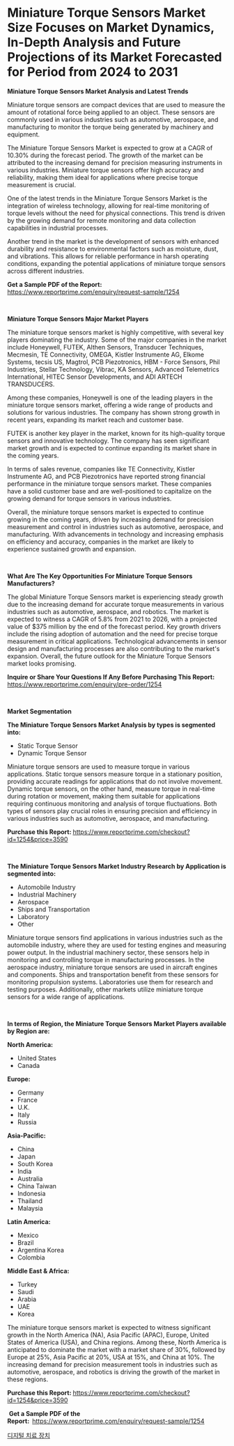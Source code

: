<p><h1>Miniature Torque Sensors Market Size Focuses on Market Dynamics, In-Depth Analysis and Future Projections of its Market Forecasted for Period from 2024 to 2031</h1></p><p><strong>Miniature Torque Sensors Market Analysis and Latest Trends</strong></p>
<p><p>Miniature torque sensors are compact devices that are used to measure the amount of rotational force being applied to an object. These sensors are commonly used in various industries such as automotive, aerospace, and manufacturing to monitor the torque being generated by machinery and equipment.</p><p>The Miniature Torque Sensors Market is expected to grow at a CAGR of 10.30% during the forecast period. The growth of the market can be attributed to the increasing demand for precision measuring instruments in various industries. Miniature torque sensors offer high accuracy and reliability, making them ideal for applications where precise torque measurement is crucial.</p><p>One of the latest trends in the Miniature Torque Sensors Market is the integration of wireless technology, allowing for real-time monitoring of torque levels without the need for physical connections. This trend is driven by the growing demand for remote monitoring and data collection capabilities in industrial processes.</p><p>Another trend in the market is the development of sensors with enhanced durability and resistance to environmental factors such as moisture, dust, and vibrations. This allows for reliable performance in harsh operating conditions, expanding the potential applications of miniature torque sensors across different industries.</p></p>
<p><strong>Get a Sample PDF of the Report:&nbsp;</strong> <a href="https://www.reportprime.com/enquiry/request-sample/1254">https://www.reportprime.com/enquiry/request-sample/1254</a></p>
<p>&nbsp;</p>
<p><strong>Miniature Torque Sensors Major Market Players</strong></p>
<p><p>The miniature torque sensors market is highly competitive, with several key players dominating the industry. Some of the major companies in the market include Honeywell, FUTEK, Althen Sensors, Transducer Techniques, Mecmesin, TE Connectivity, OMEGA, Kistler Instrumente AG, Elkome Systems, tecsis US, Magtrol, PCB Piezotronics, HBM - Force Sensors, Phil Industries, Stellar Technology, Vibrac, KA Sensors, Advanced Telemetrics International, HITEC Sensor Developments, and ADI ARTECH TRANSDUCERS.</p><p>Among these companies, Honeywell is one of the leading players in the miniature torque sensors market, offering a wide range of products and solutions for various industries. The company has shown strong growth in recent years, expanding its market reach and customer base.</p><p>FUTEK is another key player in the market, known for its high-quality torque sensors and innovative technology. The company has seen significant market growth and is expected to continue expanding its market share in the coming years.</p><p>In terms of sales revenue, companies like TE Connectivity, Kistler Instrumente AG, and PCB Piezotronics have reported strong financial performance in the miniature torque sensors market. These companies have a solid customer base and are well-positioned to capitalize on the growing demand for torque sensors in various industries.</p><p>Overall, the miniature torque sensors market is expected to continue growing in the coming years, driven by increasing demand for precision measurement and control in industries such as automotive, aerospace, and manufacturing. With advancements in technology and increasing emphasis on efficiency and accuracy, companies in the market are likely to experience sustained growth and expansion.</p></p>
<p>&nbsp;</p>
<p><strong>What Are The Key Opportunities For Miniature Torque Sensors Manufacturers?</strong></p>
<p><p>The global Miniature Torque Sensors market is experiencing steady growth due to the increasing demand for accurate torque measurements in various industries such as automotive, aerospace, and robotics. The market is expected to witness a CAGR of 5.8% from 2021 to 2026, with a projected value of $375 million by the end of the forecast period. Key growth drivers include the rising adoption of automation and the need for precise torque measurement in critical applications. Technological advancements in sensor design and manufacturing processes are also contributing to the market's expansion. Overall, the future outlook for the Miniature Torque Sensors market looks promising.</p></p>
<p><strong>Inquire or Share Your Questions If Any Before Purchasing This Report:</strong> <a href="https://www.reportprime.com/enquiry/pre-order/1254">https://www.reportprime.com/enquiry/pre-order/1254</a></p>
<p>&nbsp;</p>
<p><strong>Market Segmentation</strong></p>
<p><strong>The Miniature Torque Sensors Market Analysis by types is segmented into:</strong></p>
<p><ul><li>Static Torque Sensor</li><li>Dynamic Torque Sensor</li></ul></p>
<p><p>Miniature torque sensors are used to measure torque in various applications. Static torque sensors measure torque in a stationary position, providing accurate readings for applications that do not involve movement. Dynamic torque sensors, on the other hand, measure torque in real-time during rotation or movement, making them suitable for applications requiring continuous monitoring and analysis of torque fluctuations. Both types of sensors play crucial roles in ensuring precision and efficiency in various industries such as automotive, aerospace, and manufacturing.</p></p>
<p><strong>Purchase this Report:&nbsp;</strong><a href="https://www.reportprime.com/checkout?id=1254&price=3590">https://www.reportprime.com/checkout?id=1254&price=3590</a></p>
<p>&nbsp;</p>
<p><strong>The Miniature Torque Sensors Market Industry Research by Application is segmented into:</strong></p>
<p><ul><li>Automobile Industry</li><li>Industrial Machinery</li><li>Aerospace</li><li>Ships and Transportation</li><li>Laboratory</li><li>Other</li></ul></p>
<p><p>Miniature torque sensors find applications in various industries such as the automobile industry, where they are used for testing engines and measuring power output. In the industrial machinery sector, these sensors help in monitoring and controlling torque in manufacturing processes. In the aerospace industry, miniature torque sensors are used in aircraft engines and components. Ships and transportation benefit from these sensors for monitoring propulsion systems. Laboratories use them for research and testing purposes. Additionally, other markets utilize miniature torque sensors for a wide range of applications.</p></p>
<p>&nbsp;</p>
<p><strong>In terms of Region, the Miniature Torque Sensors Market Players available by Region are:</strong></p>
<p>
    <p> <strong> North America: </strong>
        <ul>
            <li>United States</li>
            <li>Canada</li>
        </ul>
        </p> 
    <p> <strong> Europe: </strong>
        <ul>
            <li>Germany</li>
            <li>France</li>
            <li>U.K.</li>
            <li>Italy</li>
            <li>Russia</li>
        </ul>
        </p> 
    <p> <strong> Asia-Pacific: </strong>
        <ul>
            <li>China</li>
            <li>Japan</li>
            <li>South Korea</li>
            <li>India</li>
            <li>Australia</li>
            <li>China Taiwan</li>
            <li>Indonesia</li>
            <li>Thailand</li>
            <li>Malaysia</li>
        </ul>
        </p> 
    <p> <strong> Latin America: </strong>
        <ul>
            <li>Mexico</li>
            <li>Brazil</li>
            <li>Argentina Korea</li>
            <li>Colombia</li>
        </ul>
        </p> 
    <p> <strong> Middle East & Africa: </strong>
        <ul>
            <li>Turkey</li>
            <li>Saudi</li>
            <li>Arabia</li>
            <li>UAE</li>
            <li>Korea</li>
        </ul>
    </p>
    </p>
<p><p>The miniature torque sensors market is expected to witness significant growth in the North America (NA), Asia Pacific (APAC), Europe, United States of America (USA), and China regions. Among these, North America is anticipated to dominate the market with a market share of 30%, followed by Europe at 25%, Asia Pacific at 20%, USA at 15%, and China at 10%. The increasing demand for precision measurement tools in industries such as automotive, aerospace, and robotics is driving the growth of the market in these regions.</p></p>
<p><strong>Purchase this Report: </strong><a href="https://www.reportprime.com/checkout?id=1254&price=3590">https://www.reportprime.com/checkout?id=1254&price=3590</a></p>
<p>&nbsp;<strong>Get a Sample PDF of the Report:&nbsp;&nbsp;</strong><a href="https://www.reportprime.com/enquiry/request-sample/1254">https://www.reportprime.com/enquiry/request-sample/1254</a></p>
<p><strong></strong></p>
<p><p><a href="https://github.com/LanceOlsotn8978/Market-Research-Report-List-1/blob/main/54886458342.md">디지털 치료 장치</a></p></p>